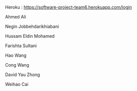 Heroku : https://software-project-team6.herokuapp.com/login

Ahmed Ali 

Negin Jobbehdarikhiabani

Hussam Eldin Mohamed

Farishta Sultani

Hao Wang

Cong Wang

David Yau Zhong

Weihao Cai
